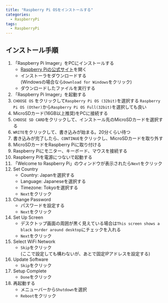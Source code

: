 ```yaml
---
title: "Raspberry Pi OSをインストールする"
categories:
  - RaspberryPi
tags:
  - RaspberryPi
---
```


## インストール手順
1. 「Raspberry Pi Imager」をPCにインストールする
   * [Raspberry Piの公式サイト](https://www.raspberrypi.org/downloads/)を開く
   * インストーラをダウンロードする  
     (Windowsの場合なら`Download for Windows`をクリック)
   * ダウンロードしたファイルを実行する 
1. 「Raspberry Pi Imager」を起動する
1. `CHOOSE OS` をクリックして`Raspberry Pi OS (32bit)`を選択する
   `Raspberry Pi OS (Other)`から`Raspberry Pi OS Full(32bit)`を選択しても良い
1. MicroSDカード(16GB以上推奨)をPCに接続する
1. `CHOOSE SD CARD`をクリックして、インストール先のMicroSDカードを選択する
1. `WRITE`をクリックして、書き込みが始まる。20分くらい待つ
1. 書き込みが完了したら、`CONTINUE`をクリックし、MicroSDカードを取り外す
1. MicroSDカードをRaspberry Piに取り付ける
1. Raspberry Piにモニター、キーボード、マウスを接続する
1. Raspberry Piを電源につないで起動する
1. 「Welcome to Raspberry Pi」のウィンドウが表示されたら`Next`をクリック
1. Set Country
   * Country: Japanを選択する
   * Language: Japaneseを選択する
   * Timezone: Tokyoを選択する
   * `Next`をクリック
1. Change Password
   * パスワードを設定する
   * `Next`をクリック
1. Set Up Screen
   * デスクトップ画面の周囲が黒く見えている場合は`This screen shows a black border around desktop`にチェックを入れる
   * `Next`をクリック
1. Select WiFi Network
   * `Skip`をクリック  
     (ここで設定しても構わないが、あとで固定IPアドレスを設定する)
1. Update Software
   * `Skip`をクリック
1. Setup Complete
   * `Done`をクリック
1. 再起動する
   * メニューバーから`Shutdown`を選択
   * `Reboot`をクリック
